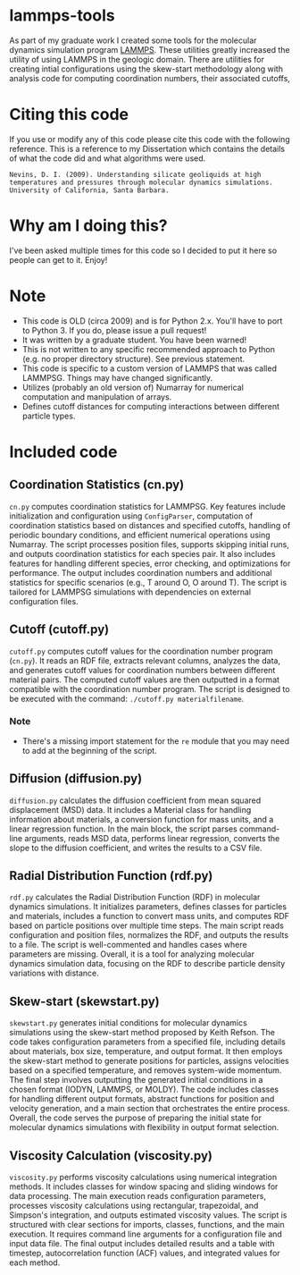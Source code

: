 # lammps-tools
As part of my graduate work I created some tools for the molecular dynamics simulation program [LAMMPS](https://www.lammps.org/). These utilities greatly increased the utility of using LAMMPS in the geologic domain. There are utilities for creating intial configurations using the skew-start methodology along with analysis code for computing coordination numbers, their associated cutoffs, 

# Citing this code
If you use or modify any of this code please cite this code with the following reference. This is a reference to my Dissertation which contains the details of what the code did and what algorithms were used.

```
Nevins, D. I. (2009). Understanding silicate geoliquids at high temperatures and pressures through molecular dynamics simulations. University of California, Santa Barbara.
```

# Why am I doing this?
I've been asked multiple times for this code so I decided to put it here so people can get to it. Enjoy!

# Note
- This code is OLD (circa 2009) and is for Python 2.x. You'll have to port to Python 3. If you do, please issue a pull request!
- It was written by a graduate student. You have been warned!
- This is not written to any specific recommended approach to Python (e.g. no proper directory structure). See previous statement.
- This code is specific to a custom version of LAMMPS that was called LAMMPSG. Things may have changed significantly.
- Utilizes (probably an old version of) Numarray for numerical computation and manipulation of arrays.
- Defines cutoff distances for computing interactions between different particle types.

# Included code

## Coordination Statistics (cn.py)

`cn.py` computes coordination statistics for LAMMPSG. Key features include initialization and configuration using `ConfigParser`, computation of coordination statistics based on distances and specified cutoffs, handling of periodic boundary conditions, and efficient numerical operations using Numarray. The script processes position files, supports skipping initial runs, and outputs coordination statistics for each species pair. It also includes features for handling different species, error checking, and optimizations for performance. The output includes coordination numbers and additional statistics for specific scenarios (e.g., T around O, O around T). The script is tailored for LAMMPSG simulations with dependencies on external configuration files.

## Cutoff (cutoff.py)

`cutoff.py` computes cutoff values for the coordination number program (`cn.py`). It reads an RDF file, extracts relevant columns, analyzes the data, and generates cutoff values for coordination numbers between different material pairs. The computed cutoff values are then outputted in a format compatible with the coordination number program. The script is designed to be executed with the command: `./cutoff.py materialfilename`. 

### Note
- There's a missing import statement for the `re` module that you may need to add at the beginning of the script.

## Diffusion (diffusion.py)

`diffusion.py` calculates the diffusion coefficient from mean squared displacement (MSD) data. It includes a Material class for handling information about materials, a conversion function for mass units, and a linear regression function. In the main block, the script parses command-line arguments, reads MSD data, performs linear regression, converts the slope to the diffusion coefficient, and writes the results to a CSV file.

## Radial Distribution Function (rdf.py)

`rdf.py` calculates the Radial Distribution Function (RDF) in molecular dynamics simulations. It initializes parameters, defines classes for particles and materials, includes a function to convert mass units, and computes RDF based on particle positions over multiple time steps. The main script reads configuration and position files, normalizes the RDF, and outputs the results to a file. The script is well-commented and handles cases where parameters are missing. Overall, it is a tool for analyzing molecular dynamics simulation data, focusing on the RDF to describe particle density variations with distance.

## Skew-start (skewstart.py)

`skewstart.py` generates initial conditions for molecular dynamics simulations using the skew-start method proposed by Keith Refson. The code takes configuration parameters from a specified file, including details about materials, box size, temperature, and output format. It then employs the skew-start method to generate positions for particles, assigns velocities based on a specified temperature, and removes system-wide momentum. The final step involves outputting the generated initial conditions in a chosen format (IODYN, LAMMPS, or MOLDY). The code includes classes for handling different output formats, abstract functions for position and velocity generation, and a main section that orchestrates the entire process. Overall, the code serves the purpose of preparing the initial state for molecular dynamics simulations with flexibility in output format selection.

## Viscosity Calculation (viscosity.py)

`viscosity.py` performs viscosity calculations using numerical integration methods. It includes classes for window spacing and sliding windows for data processing. The main execution reads configuration parameters, processes viscosity calculations using rectangular, trapezoidal, and Simpson's integration, and outputs estimated viscosity values. The script is structured with clear sections for imports, classes, functions, and the main execution. It requires command line arguments for a configuration file and input data file. The final output includes detailed results and a table with timestep, autocorrelation function (ACF) values, and integrated values for each method.

















